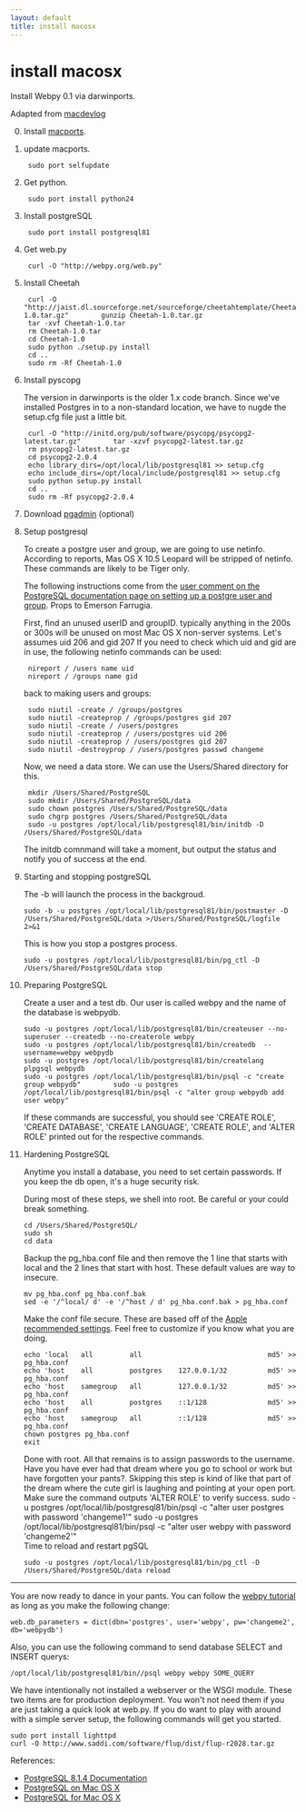 ```yaml
---
layout: default
title: install macosx
---
```


# install macosx

Install Webpy 0.1 via darwinports.  

Adapted from [macdevlog](http://macdevlog.com/webpy01-install.html)

0. Install [macports](http://macports.org/downloads/DarwinPorts-1.3.1-10.4.dmg).

1. update macports.
    
        sudo port selfupdate

2. Get python.  
    
        sudo port install python24

3. Install postgreSQL

        sudo port install postgresql81

4. Get web.py
    
        curl -O "http://webpy.org/web.py"
5. Install Cheetah 

        curl -O "http://jaist.dl.sourceforge.net/sourceforge/cheetahtemplate/Cheetah-1.0.tar.gz"        gunzip Cheetah-1.0.tar.gz
        tar -xvf Cheetah-1.0.tar
        rm Cheetah-1.0.tar
        cd Cheetah-1.0
        sudo python ./setup.py install
        cd ..
        sudo rm -Rf Cheetah-1.0

6. Install pyscopg

    The version in darwinports is the older 1.x code branch.  Since we've installed Postgres in to a non-standard location, we have to nugde the setup.cfg file just a little bit.

        curl -O "http://initd.org/pub/software/psycopg/psycopg2-latest.tar.gz"        tar -xzvf psycopg2-latest.tar.gz
        rm psycopg2-latest.tar.gz
        cd psycopg2-2.0.4
        echo library_dirs=/opt/local/lib/postgresql81 >> setup.cfg
        echo include_dirs=/opt/local/include/postgresql81 >> setup.cfg
        sudo python setup.py install
        cd ..
        sudo rm -Rf psycopg2-2.0.4
    
8. Download [pgadmin](http://www.pgadmin.org/download/macosx.php) (optional)

9. Setup postgresql

    To create a postgre user and group, we are going to use netinfo.  According to reports, Mas OS X 10.5 Leopard will be stripped of netinfo.  These commands are likely to be Tiger only.
    
    The following instructions come from the [user comment on the PostgreSQL documentation page on setting up a postgre user and group](http://www.postgresql.org/docs/8.1/interactive/runtime.html).  Props to Emerson Farrugia.
    
    First, find an unused userID and groupID.  typically anything in the 200s or 300s will be unused on most Mac OS X non-server systems.  Let's assumes uid 206 and gid 207
    If you need to check which uid and gid are in use, the following netinfo commands can be used:
    
        nireport / /users name uid
        nireport / /groups name gid
    
    back to making users and groups:
    
        sudo niutil -create / /groups/postgres
        sudo niutil -createprop / /groups/postgres gid 207
        sudo niutil -create / /users/postgres
        sudo niutil -createprop / /users/postgres uid 206
        sudo niutil -createprop / /users/postgres gid 207
        sudo niutil -destroyprop / /users/postgres passwd changeme
    
    Now, we need a data store.  We can use the Users/Shared directory for this.
    
        mkdir /Users/Shared/PostgreSQL
        sudo mkdir /Users/Shared/PostgreSQL/data
        sudo chown postgres /Users/Shared/PostgreSQL/data
        sudo chgrp postgres /Users/Shared/PostgreSQL/data
        sudo -u postgres /opt/local/lib/postgresql81/bin/initdb -D /Users/Shared/PostgreSQL/data
    
    The initdb comnmand will take a moment, but output the status and notify you of success at the end.
        
10. Starting and stopping postgreSQL
    
    The -b will launch the process in the backgroud.
    
        sudo -b -u postgres /opt/local/lib/postgresql81/bin/postmaster -D /Users/Shared/PostgreSQL/data >/Users/Shared/PostgreSQL/logfile 2>&1
    
    This is how you stop a postgres process.
    
        sudo -u postgres /opt/local/lib/postgresql81/bin/pg_ctl -D /Users/Shared/PostgreSQL/data stop

11. Preparing PostgreSQL

    Create a user and a test db.  Our user is called webpy and the name of the database is webpydb.  
    
        sudo -u postgres /opt/local/lib/postgresql81/bin/createuser --no-superuser --createdb --no-createrole webpy
        sudo -u postgres /opt/local/lib/postgresql81/bin/createdb  --username=webpy webpydb
        sudo -u postgres /opt/local/lib/postgresql81/bin/createlang  plpgsql webpydb
        sudo -u postgres /opt/local/lib/postgresql81/bin/psql -c "create group webpydb"        sudo -u postgres /opt/local/lib/postgresql81/bin/psql -c "alter group webpydb add user webpy"        
    
    If these commands are successful, you should see 'CREATE ROLE', 'CREATE DATABASE', 'CREATE LANGUAGE', 'CREATE ROLE', and 'ALTER ROLE' printed out for the respective commands.  
        
12. Hardening PostgreSQL

    Anytime you install a database, you need to set certain passwords.  If you keep the db open, it's a huge security risk.  
    
    During most of these steps, we shell into root.  Be careful or your could break something.

        cd /Users/Shared/PostgreSQL/
        sudo sh
        cd data

    Backup the pg_hba.conf file and then remove the 1 line that starts with local and the 2 lines that start with host.  These default values are way to insecure.
    
        mv pg_hba.conf pg_hba.conf.bak
        sed -e '/^local/ d' -e '/^host / d' pg_hba.conf.bak > pg_hba.conf
    
    Make the conf file secure.  These are based off of the [Apple recommended settings](http://developer.apple.com/internet/opensource/postgres.html).  Feel free to customize if you know what you are doing.
    
        echo 'local   all         all                               md5' >> pg_hba.conf
        echo 'host    all         postgres    127.0.0.1/32          md5' >> pg_hba.conf
        echo 'host    samegroup   all         127.0.0.1/32          md5' >> pg_hba.conf
        echo 'host    all         postgres    ::1/128               md5' >> pg_hba.conf
        echo 'host    samegroup   all         ::1/128               md5' >> pg_hba.conf
        chown postgres pg_hba.conf
        exit
    
    Done with root.  All that remains is to assign passwords to the username.  Have you have ever had that dream where you go to school or work but have forgotten your pants?.  Skipping this step is kind of like that part of the dream where the cute girl is laughing and pointing at your open port.  Make sure the command outputs 'ALTER ROLE' to verify success.
        sudo -u postgres /opt/local/lib/postgresql81/bin/psql -c "alter user postgres with password 'changeme1'"        sudo -u postgres /opt/local/lib/postgresql81/bin/psql -c "alter user webpy with password 'changeme2'"            
    Time to reload and restart pgSQL

        sudo -u postgres /opt/local/lib/postgresql81/bin/pg_ctl -D /Users/Shared/PostgreSQL/data reload

---
            
You are now ready to dance in your pants.  You can follow the [webpy tutorial](http://webpy.org/tutorial) as long as you make the following change:    
    
    web.db_parameters = dict(dbn='postgres', user='webpy', pw='changeme2', db='webpydb')

Also, you can use the following command to send database SELECT and INSERT querys:

    /opt/local/lib/postgresql81/bin//psql webpy webpy SOME_QUERY

We have intentionally not installed a webserver or the WSGI module.  These two items are for production deployment.  You won't not need them if you are just taking a quick look at web.py.  If you do want to play with around with a simple server setup, the following commands will get you started.

    sudo port install lighttpd
    curl -O http://www.saddi.com/software/flup/dist/flup-r2028.tar.gz
        
    
References:

* [PostgreSQL 8.1.4 Documentation](http://www.postgresql.org/docs/8.1/interactive/)
* [PostgreSQL on Mac OS X](http://developer.apple.com/internet/opensource/postgres.html)
* [PostgreSQL for Mac OS X](http://www.macdevcenter.com/pub/a/mac/2002/06/07/postgresql.html?page=1)



[macports]: http://macports.org/
[macbizlog]: http://macbizlog.com/
[macdevlog]: http://macdevlog.com/
[NNN]: http://ranchero.com/netnewswire/
[NG]: http://www.newsgator.com/